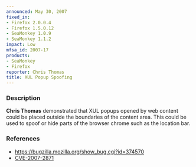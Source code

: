 ```yaml
---
announced: May 30, 2007
fixed_in:
- Firefox 2.0.0.4
- Firefox 1.5.0.12
- SeaMonkey 1.0.9
- SeaMonkey 1.1.2
impact: Low
mfsa_id: 2007-17
products:
- SeaMonkey
- Firefox
reporter: Chris Thomas
title: XUL Popup Spoofing
---
```


<h3>Description</h3>

<p><strong>Chris Thomas</strong> demonstrated that XUL popups opened
by web content could be placed outside the boundaries of the content
area. This could be used to spoof or hide parts of the browser chrome such
as the location bar.</p>

<h3>References</h3>

<ul>
<li><a href="https://bugzilla.mozilla.org/show_bug.cgi?id=374570">
https://bugzilla.mozilla.org/show_bug.cgi?id=374570</a></li>

<li><a class="ex-ref" href="http://nvd.nist.gov/nvd.cfm?cvename=CVE-2007-2871">CVE-2007-2871</a></li>
</ul>



